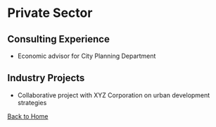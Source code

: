 # Private Sector

## Consulting Experience
- Economic advisor for City Planning Department

## Industry Projects
- Collaborative project with XYZ Corporation on urban development strategies

[Back to Home](index.md)
